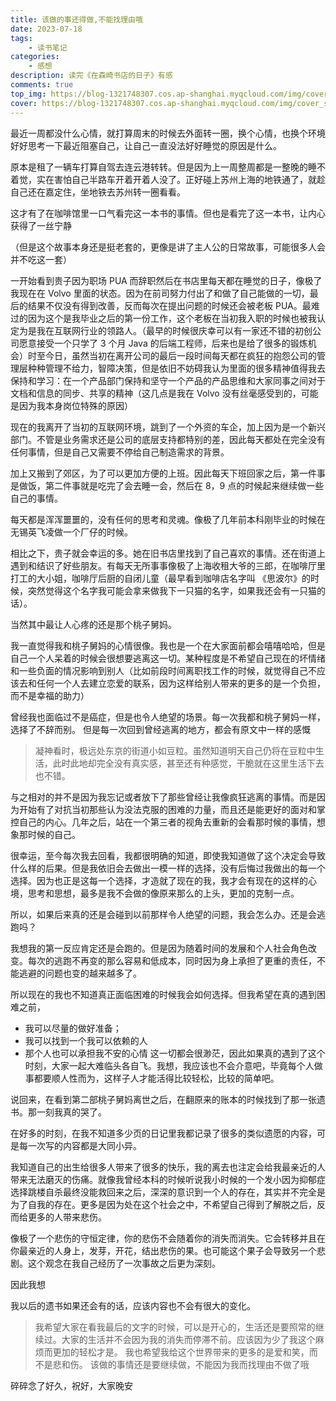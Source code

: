 ```yaml
---
title: 该做的事还得做,不能找理由哦
date: 2023-07-18
tags:
    - 读书笔记
categories:
    - 感想
description: 读完《在森崎书店的日子》有感
comments: true
top_img: https://blog-1321748307.cos.ap-shanghai.myqcloud.com/img/cover_sen_qi_book_store.png
cover: https://blog-1321748307.cos.ap-shanghai.myqcloud.com/img/cover_sen_qi_book_store.png
---
```


最近一周都没什么心情，就打算周末的时候去外面转一圈，换个心情，也换个环境好好思考一下最近阻塞自己，让自己一直没法好好睡觉的原因是什么。

原本是租了一辆车打算自驾去连云港转转。但是因为上一周整周都是一整晚的睡不着觉，实在害怕自己半路车开着开着人没了。正好碰上苏州上海的地铁通了，就趁自己还在嘉定住，坐地铁去苏州转一圈看看。

这才有了在咖啡馆里一口气看完这一本书的事情。但也是看完了这一本书，让内心获得了一丝宁静

（但是这个故事本身还是挺老套的，更像是讲了主人公的日常故事，可能很多人会并不吃这一套）

一开始看到贵子因为职场 PUA 而辞职然后在书店里每天都在睡觉的日子，像极了我现在在 Volvo 里面的状态。因为在前司努力付出了和做了自己能做的一切，最后的结果不仅没有得到改善，反而每次在提出问题的时候还会被老板 PUA。最难过的因为这个是我毕业之后的第一份工作，这个老板在当初我入职的时候也被我认定为是我在互联网行业的领路人。（最早的时候很庆幸可以有一家还不错的初创公司愿意接受一个只学了 3 个月 Java 的后端工程师，后来也是给了很多的锻炼机会）时至今日，虽然当初在离开公司的最后一段时间每天都在疯狂的抱怨公司的管理层种种管理不给力，智障决策，但是依旧不妨碍我认为里面的很多精神值得我去保持和学习：在一个产品部门保持和坚守一个产品的产品思维和大家同事之间对于文档和信息的同步、共享的精神（这几点是我在 Volvo 没有丝毫感受到的，可能是因为我本身岗位特殊的原因）

现在的我离开了当初的互联网环境，跳到了一个外资的车企，加上因为是一个新兴部门。不管是业务需求还是公司的底层支持都特别的差，因此每天都处在完全没有任何事情，但是自己又需要不停给自己制造需求的背景。

加上又搬到了郊区，为了可以更加方便的上班。因此每天下班回家之后，第一件事是做饭，第二件事就是吃完了会去睡一会，然后在 8，9 点的时候起来继续做一些自己的事情。

每天都是浑浑噩噩的，没有任何的思考和灵魂。像极了几年前本科刚毕业的时候在无锡英飞凌做一个厂仔的时候。

相比之下，贵子就会幸运的多。她在旧书店里找到了自己喜欢的事情。还在街道上遇到和结识了好些朋友。有每天无所事事像极了上海收租大爷的三郎，在咖啡厅里打工的大小姐，咖啡厅后厨的自闭儿童（最早看到咖啡店名字叫 《思波尔》的时候，突然觉得这个名字我可能会拿来做我下一只猫的名字，如果我还会有一只猫的话）。

当然其中最让人心疼的还是那个桃子舅妈。

我一直觉得我和桃子舅妈的心情很像。我也是一个在大家面前都会嘻嘻哈哈，但是自己一个人呆着的时候会很想要逃离这一切。某种程度是不希望自己现在的坏情绪和一些负面的情况影响到别人（比如前段时间离职找工作的时候，就觉得自己不应该去和任何一个人去建立恋爱的联系，因为这样给别人带来的更多的是一个负担，而不是幸福的助力）

曾经我也面临过不是癌症，但是也令人绝望的场景。每一次我都和桃子舅妈一样，选择了不辞而别。
但是每一次回到曾经逃离的地方，都会有原文中一样的感慨

> 凝神看时，极远处东京的街道小如豆粒。虽然知道明天自己仍将在豆粒中生活，此时此地却完全没有真实感，甚至还有种感觉，干脆就在这里生活下去也不错。

与之相对的并不是因为我忘记或者放下了那些曾经让我像疯狂逃离的事情。而是因为开始有了对抗当初那些认为没法克服的困难的力量，而且还是能更好的面对和掌控自己的内心。几年之后，站在一个第三者的视角去重新的会看那时候的事情，想象那时候的自己。

很幸运，至今每次我去回看，我都很明确的知道，即使我知道做了这个决定会导致什么样的后果。但是我依旧会去做出一模一样的选择，没有后悔过我做出的每一个选择。因为也正是这每一个选择，才造就了现在的我，我才会有现在的这样的心境，思考和思想，最多是我不会做的像原来那么的上头，更加的克制一点。

所以，如果后来真的还是会碰到以前那样令人绝望的问题，我会怎么办。还是会逃跑吗？

我想我的第一反应肯定还是会跑的。但是因为随着时间的发展和个人社会角色改变。每次的逃跑不再变的那么容易和低成本，同时因为身上承担了更重的责任，不能逃避的问题也变的越来越多了。

所以现在的我也不知道真正面临困难的时候我会如何选择。但我希望在真的遇到困难之前，

-   我可以尽量的做好准备；
-   我可以找到一个我可以依赖的人
-   那个人也可以承担我不安的心情
    这一切都会很渺茫，因此如果真的遇到了这个时刻，大家一起大难临头各自飞。我想，我应该也不会介意吧，毕竟每个人做事都要顺人性而为，这样子人才能活得比较轻松，比较的简单吧。

说回来，在看到第二部桃子舅妈离世之后，在翻原来的账本的时候找到了那一张遗书。那一刻我真的哭了。

在好多的时刻，在我不知道多少页的日记里我都记录了很多的类似遗愿的内容，可是每一次写的内容都是大同小异。

我知道自己的出生给很多人带来了很多的快乐，我的离去也注定会给我最亲近的人带来无法磨灭的伤痛。就像我曾经本科的时候听说我小时候的一个发小因为抑郁症选择跳楼自杀最终没能救回来之后，深深的意识到一个人的存在，其实并不完全是为了自我的存在。更多是因为处在这个社会之中，不希望自己得到了解脱之后，反而给更多的人带来悲伤。

像极了一个悲伤的守恒定律，你的悲伤不会随着你的消失而消失。它会转移并且在你最亲近的人身上，发芽，开花，结出悲伤的果。也可能这个果子会导致另一个悲剧。这个观念在我自己经历了一次事故之后更为深刻。

因此我想

我以后的遗书如果还会有的话，应该内容也不会有很大的变化。

> 我希望大家在看我最后的文字的时候，可以是开心的，生活还是要照常的继续过。大家的生活并不会因为我的消失而停滞不前。应该因为少了我这个麻烦而更加的轻松才是。
> 我也希望我给这个世界带来的更多的是爱和笑，而不是悲和伤。
> 该做的事情还是要继续做，不能因为我而找理由不做了哦

碎碎念了好久，祝好，大家晚安
